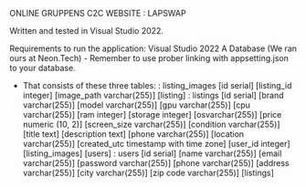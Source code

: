 ONLINE GRUPPENS C2C WEBSITE : LAPSWAP


Written and tested in Visual Studio 2022. 

Requirements to run the application:
Visual Studio 2022
A Database (We ran ours at Neon.Tech) - Remember to use prober linking with appsetting.json to your database.
  - That consists of these three tables:
          : listing_images [id serial]   [listing_id integer]   [image_path varchar(255)]  [listing]
          : listings  [id serial] [brand varchar(255)] [model varchar(255)] [gpu varchar(255)] [cpu varchar(255)] [ram integer] [storage integer] [osvarchar(255)] [price numeric (10, 2)]                         [screen_size varchar(255)] [condition varchar(255)] [title text] [description text] [phone varchar(255)] [location varchar(255)]                                                             [created_utc  timestamp with time zone]  [user_id integer]  [listing_images] [users]
          : users [id serial] [name varchar(255)] [email varchar(255)] [password varchar(255)] [phone varchar(255)] [address varchar(255)] [city varchar(255)] [zip code varchar(255)]                         [listings]


